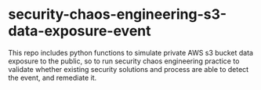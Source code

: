 # security-chaos-engineering-s3-data-exposure-event
This repo includes python functions to simulate private AWS s3 bucket data exposure to the public, so to run security chaos engineering practice to validate whether existing security solutions and process are able to detect the event, and remediate it.

